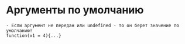# Аргументы по умолчанию
	- Если аргумент не передан или undefined - то он берет значение по умолчанию!
	function(x1 = 4){...}
